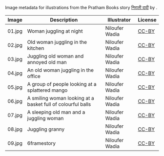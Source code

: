 Image metadata for illustrations from the Pratham Books story [निराली दादी](https://storyweaver.org.in/stories/1277-nirali-dadi) by .

Image | Description | Illustrator | License
----- | ----------- | ----------- | -------
01.jpg | Woman juggling at night | Niloufer Wadia | [CC-BY](https://creativecommons.org/licenses/by/4.0/)
02.jpg | Old woman juggling in the kitchen | Niloufer Wadia | [CC-BY](https://creativecommons.org/licenses/by/4.0/)
03.jpg | Juggling old woman and annoyed old man | Niloufer Wadia | [CC-BY](https://creativecommons.org/licenses/by/4.0/)
04.jpg | An old woman juggling in the office | Niloufer Wadia | [CC-BY](https://creativecommons.org/licenses/by/4.0/)
05.jpg | A group of people looking at a splattered mango | Niloufer Wadia | [CC-BY](https://creativecommons.org/licenses/by/4.0/)
06.jpg | A smiling woman looking at a basket full of colourful balls | Niloufer Wadia | [CC-BY](https://creativecommons.org/licenses/by/4.0/)
07.jpg | A sleeping old man and a juggling woman | Niloufer Wadia | [CC-BY](https://creativecommons.org/licenses/by/4.0/)
08.jpg | Juggling granny | Niloufer Wadia | [CC-BY](https://creativecommons.org/licenses/by/4.0/)
09.jpg | 6framestory | Niloufer Wadia | [CC-BY](https://creativecommons.org/licenses/by/4.0/)